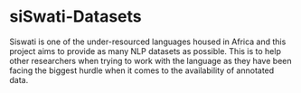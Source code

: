 # siSwati-Datasets

Siswati is one of the under-resourced languages housed in Africa and this project aims to provide as many NLP datasets as possible. This is to help other researchers when trying to work with the language as they have been facing the biggest hurdle when it comes to the availability of annotated data.
